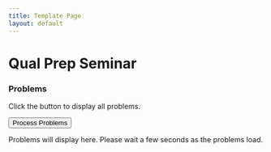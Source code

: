 ```yaml
---
title: Template Page
layout: default
---
```


<link rel="stylesheet" type="text/css" href="/css/showProblems.css">
<script src="/scripts/jsonProblemLoader.js" async></script>

# Qual Prep Seminar

### Problems

Click the button to display all problems.

<button onclick="processProblems()">Process Problems</button>

<div id="problemsHere">Problems will display here. Please wait a few seconds as the problems load.</div>


<!-- Work in progress

### Practice Test Generator 

-->


